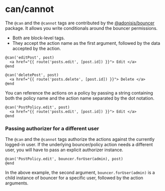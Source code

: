 # can/cannot

The `@can` and the `@cannot` tags are contributed by the [@adonisjs/bouncer](../../../guides/digging-deeper/authorization.md) package. It allows you write conditionals around the bouncer permissions.

- Both are block-level tags.
- They accept the action name as the first argument, followed by the data accepted by the action.

```edge
@can('editPost', post)
  <a href="{{ route('posts.edit', [post.id]) }}"> Edit </a>
@end

@can('deletePost', post)
  <a href="{{ route('posts.delete', [post.id]) }}"> Delete </a>
@end
```

You can reference the actions on a policy by passing a string containing both the policy name and the action name separated by the dot notation.

```edge
@can('PostPolicy.edit', post)
  <a href="{{ route('posts.edit', [post.id]) }}"> Edit </a>
@end
```

### Passing authorizer for a different user

The `@can` and the `@cannot` tags authorize the actions against the currently logged-in user. If the underlying bouncer/policy action needs a different user, you will have to pass an explicit authorizer instance.

```edge
@can('PostPolicy.edit', bouncer.forUser(admin), post)
@end
```

In the above example, the second argument, `bouncer.forUser(admin)` is a child instance of bouncer for a specific user, followed by the action arguments.
